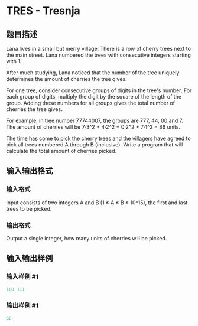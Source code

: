 # TRES - Tresnja

## 题目描述

Lana lives in a small but merry village. There is a row of cherry trees next to the main street. Lana numbered the trees with consecutive integers starting with 1.

After much studying, Lana noticed that the number of the tree uniquely determines the amount of cherries the tree gives.

For one tree, consider consecutive groups of digits in the tree's number. For each group of digits, multiply the digit by the square of the length of the group. Adding these numbers for all groups gives the total number of cherries the tree gives.

For example, in tree number 77744007, the groups are 777, 44, 00 and 7. The amount of cherries will be 7·3^2 + 4·2^2 + 0·2^2 + 7·1^2 = 86 units.

The time has come to pick the cherry trees and the villagers have agreed to pick all trees numbered A through B (inclusive). Write a program that will calculate the total amount of cherries picked.

## 输入输出格式

### 输入格式

Input consists of two integers A and B (1 ≤ A ≤ B ≤ 10^15), the first and last trees to be picked.

### 输出格式

Output a single integer, how many units of cherries will be picked.

## 输入输出样例

### 输入样例 #1

```cpp
100 111
```


### 输出样例 #1

```cpp
68
```


